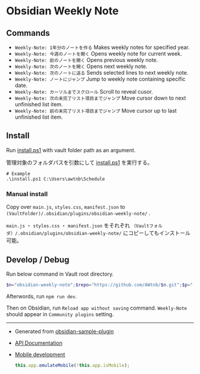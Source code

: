 # Obsidian Weekly Note

## Commands

- `Weekly-Note: 1年分のノートを作る` Makes weekly notes for specified year.
- `Weekly-Note: 今週のノートを開く` Opens weekly note for current week.
- `Weekly-Note: 前のノートを開く` Opens previous weekly note.
- `Weekly-Note: 次のノートを開く` Opens next weekly note.
- `Weekly-Note: 次のノートに送る` Sends selected lines to next weekly note.
- `Weekly-Note: ノートにジャンプ` Jump to weekly note containing specific date.
- `Weekly-Note: カーソルまでスクロール` Scroll to reveal cusor.
- `Weekly-Note: 次の未完了リスト項目までジャンプ` Move cursor down to next unfinished list item.
- `Weekly-Note: 前の未完了リスト項目までジャンプ` Move cursor up to last unfinished list item.

## Install

Run [install.ps1](install.ps1) with vault folder path as an argument.

管理対象のフォルダパスを引数にして [install.ps1](install.ps1) を実行する。

```
# Example
.\install.ps1 C:\Users\awtnb\Schedule
```

### Manual install

Copy over `main.js`, `styles.css`, `manifest.json` to `(VaultFolder)/.obsidian/plugins/obsidian-weekly-note/` .

`main.js` ・ `styles.css` ・ `manifest.json` をそれぞれ `（Vaultフォルダ）/.obsidian/plugins/obsidian-weekly-note/` にコピーしてもインストール可能。

## Develop / Debug

Run below command in Vault root directory.

```PowerShell
$n="obsidian-weekly-note";$repo="https://github.com/AWtnb/$n.git";$p=".obsidian"|Join-Path -ChildPath "plugins";if (-not(Test-Path $p -PathType Container)){New-Item -Path $p -ItemType Directory}Push-Location $p;git clone $repo; cd $n;npm install;code .;Pop-Location
```

Afterwords, run `npm run dev`.

Then on Obsidian, run `Reload app without saving` command. `Weekly-Note` should appear in `Community plugins` setting.


---

- Generated from [obsidian-sample-plugin](https://github.com/obsidianmd/obsidian-sample-plugin)
- [API Documentation](https://github.com/obsidianmd/obsidian-api)
- [Mobile development](https://docs.obsidian.md/Plugins/Getting+started/Mobile+development)

    ```JavaScript
    this.app.emulateMobile(!this.app.isMobile);
    ```
